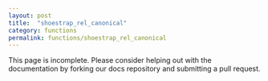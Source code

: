 ```yaml
---
layout: post
title:  "shoestrap_rel_canonical"
category: functions
permalink: functions/shoestrap_rel_canonical
---
```


This page is incomplete. Please consider helping out with the documentation by forking our docs repository and submitting a pull request.